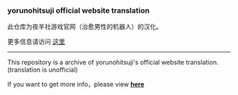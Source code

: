 ### yorunohitsuji official website translation
此仓库为夜羊社游戏官网（治愈男性的机器人）的汉化。

更多信息请访问 [这里](https://help.frienkie.eu.org/#/desgin-pattern/gal)
**********
This repository is a archive of yorunohitsuji's  official website translation.(translation is unofficial)

If you want to get more info，please view [**here**](https://help.frienkie.eu.org/#/desgin-pattern/gal)

